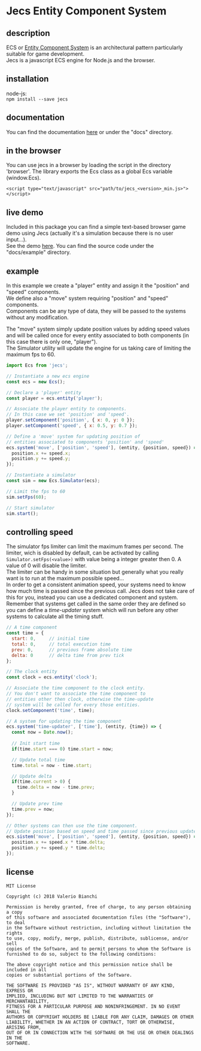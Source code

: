 # Jecs Entity Component System

## description
ECS or [Entity Component System](https://en.wikipedia.org/wiki/Entity%E2%80%93component%E2%80%93system) is an architectural pattern particularly suitable for game development.  
Jecs is a javascript ECS engine for Node.js and the browser.  

## installation
node-js:  
```npm install --save jecs```

## documentation
You can find the documentation [here](https://zakplus.github.io/jecs/) or under the "docs" directory.

## in the browser
You can use jecs in a browser by loading the script in the directory 'browser'.
The library exports the Ecs class as a global Ecs variable (window.Ecs).

```<script type="text/javascript" src="path/to/jecs_<version>_min.js>"></script>```

## live demo
Included in this package you can find a simple text-based browser game demo using Jecs (actually it's a simulation because there is no user input...).  
See the demo [here](https://zakplus.github.io/jecs/example/mini-game). You can find the source code under the "docs/example" directory.

## example
In this example we create a "player" entity and assign it the "position" and "speed" components.  
We define also a "move" system requiring "position" and "speed" components.  
Components can be any type of data, they will be passed to the systems without any modification.

The "move" system simply update position values by adding speed values and will be called once for every entity associated to both components (in this case there is only one, "player").  
The Simulator utility will update the engine for us taking care of limiting the maximum fps to 60.

``` javascript
import Ecs from 'jecs';

// Instantiate a new ecs engine
const ecs = new Ecs();

// Declare a 'player' entity
const player = ecs.entity('player');

// Associate the player entity to components.
// In this case we set 'position' and 'speed'.
player.setComponent('position', { x: 0, y: 0 });
player.setComponent('speed', { x: 0.5, y: 0.7 });

// Define a 'move' system for updating position of
// entities associated to components 'position' and 'speed'
ecs.system('move', ['position', 'speed'], (entity, {position, speed}) => {
  position.x += speed.x;
  position.y += speed.y;
});

// Instantiate a simulator
const sim = new Ecs.Simulator(ecs);

// Limit the fps to 60
sim.setFps(60);

// Start simulator
sim.start();
```

## controlling speed
The simulator fps limiter can limit the maximum frames per second. The limiter, wich is disabled by default, can be activated by calling ```Simulator.setFps(<value>)``` with value being a integer greater then 0. A value of 0 will disable the limiter.  
The limiter can be handy in some situation but generally what you really want is to run at the maximum possible speed...  
In order to get a consistent animation speed, your systems need to know how much time is passed since the previous call. Jecs does not take care of this for you, instead you can use a dedicated component and system.  
Remember that systems get called in the same order they are defined so you can define a *time-updater* system which will run before any other systems to calculate all the timing stuff.

``` javascript
// A time component
const time = {
  start: 0,     // initial time
  total: 0,     // total execution time
  prev: 0,      // previous frame absolute time
  delta: 0      // delta time from prev tick
};

// The clock entity
const clock = ecs.entity('clock');

// Associate the time component to the clock entity.
// You don't want to associate the time component to
// entities other then clock, otherwise the time-update
// system will be called for every those entities.
clock.setComponent('time', time);

// A system for updating the time component
ecs.system('time-updater', ['time'], (entity, {time}) => {
  const now = Date.now();
  
  // Init start time
  if(time.start === 0) time.start = now;

  // Update total time
  time.total = now - time.start;

  // Update delta
  if(time.current > 0) {
    time.delta = now - time.prev;
  }

  // Update prev time
  time.prev = now;
});

// Other systems can then use the time component.
// Update position based on speed and time passed since previous update
ecs.sistem('move', ['position', 'speed'], (entity, {position, speed}) => {
  position.x += speed.x * time.delta;
  position.y += speed.y * time.delta;
});
```

## license

```
MIT License

Copyright (c) 2018 Valerio Bianchi

Permission is hereby granted, free of charge, to any person obtaining a copy
of this software and associated documentation files (the "Software"), to deal
in the Software without restriction, including without limitation the rights
to use, copy, modify, merge, publish, distribute, sublicense, and/or sell
copies of the Software, and to permit persons to whom the Software is
furnished to do so, subject to the following conditions:

The above copyright notice and this permission notice shall be included in all
copies or substantial portions of the Software.

THE SOFTWARE IS PROVIDED "AS IS", WITHOUT WARRANTY OF ANY KIND, EXPRESS OR
IMPLIED, INCLUDING BUT NOT LIMITED TO THE WARRANTIES OF MERCHANTABILITY,
FITNESS FOR A PARTICULAR PURPOSE AND NONINFRINGEMENT. IN NO EVENT SHALL THE
AUTHORS OR COPYRIGHT HOLDERS BE LIABLE FOR ANY CLAIM, DAMAGES OR OTHER
LIABILITY, WHETHER IN AN ACTION OF CONTRACT, TORT OR OTHERWISE, ARISING FROM,
OUT OF OR IN CONNECTION WITH THE SOFTWARE OR THE USE OR OTHER DEALINGS IN THE
SOFTWARE.
```